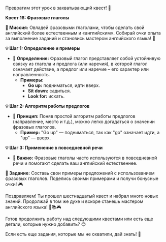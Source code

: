 Превратим этот урок в захватывающий квест! 🚀

**Квест 16: Фразовые глаголы**

**🎯 Миссия:**
Овладей фразовыми глаголами, чтобы сделать свой английский более естественным и «английским». Собирай очки опыта за выполнение заданий и становись мастером английского языка! 🌟

**💡 Шаг 1: Определение и примеры**
- **📜 Определение:** Фразовый глагол представляет собой устойчивую связку из глагола и предлога (или наречия), в которой глагол означает действие, а предлог или наречие – его характер или направленность.
    - **Примеры:**
        - **Go up:** подниматься, идти вверх.
        - **Sit down:** садиться.
        - **Look for:** искать.

**💡 Шаг 2: Алгоритм работы предлогов**
- **📜 Принцип:** Поняв простой алгоритм работы предлогов (направление, место и т.д.), можно легко догадаться о значении фразовых глаголов.
    - **Пример:** "Go up" — подниматься, так как "go" означает идти, а "up" — вверх.

**💡 Шаг 3: Применение в повседневной речи**
- **📜 Важно:** Фразовые глаголы часто используются в повседневной речи и помогают сделать ваш английский естественнее.

**🧩 Задание:** Составь свои примеры предложений с использованием фразовых глаголов. Поделись своими примерами и получи бонусные очки! 🎮

Поздравляем! Ты прошел шестнадцатый квест и набрал много новых знаний. Продолжай в том же духе и вскоре станешь мастером английского языка! 🌟📚🎮

Готов продолжить работу над следующими квестами или есть еще детали, которые нужно добавить? 😊

Если есть еще задания, которые мы не охватили, дай знать! 🚀